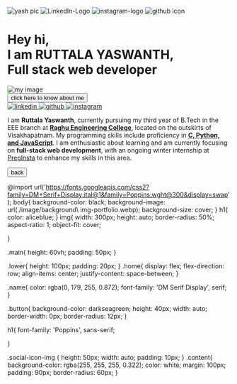 ![yash pic](https://github.com/Ruttala-Yaswanth/myportfolio/assets/150068079/fc1bb1ad-1090-4faa-8b80-c2f0907f7d26)
![LinkedIn-Logo](https://github.com/Ruttala-Yaswanth/myportfolio/assets/150068079/a9400d1c-f5dc-4b01-9032-89804ac25ef2)
![instagram-logo](https://github.com/Ruttala-Yaswanth/myportfolio/assets/150068079/0679e36e-4420-41a5-8e2b-8fd8a6c89418)
![github icon](https://github.com/Ruttala-Yaswanth/myportfolio/assets/150068079/34facac4-4d25-4979-b9d1-9413f7e8bb96)


<!DOCTYPE html><html lang="en">
<head>
    <meta charset="UTF-8">
    <meta name="viewport" content="width=device-width, initial-scale=1.0">
    <title>Portfolio-Ruttala yaswanth</title>
    <link rel="stylesheet" href="style.css">
    <link rel="icon" type="image/Portfolio-icon" href="./image/portfolio.ico">
</head>
<body>
    <div class="home main">
        <h1>Hey hi,<br>I am <strong class="name">RUTTALA YASWANTH,</strong><br>Full stack web developer</h1>
        <img src="./image/yash pic.jpg" alt="my image"/>
    </div>
     <div class="home lower">
        <a href="./about.html"><button class="button">click here to know about me</button></a>
        <div>
            <a href="https://www.linkedin.com/in/ruttala-yaswanth">
                <img src="./image/LinkedIn-Logo.jpg" alt="linkedin" class="social-icon-img"/>
            </a>
            <a href="https://github.com/Ruttala-Yaswanth">
                <img src="./image/github icon.png" alt="github" class="social-icon-img"/>
            </a>
            <a href="https://www.instagram.com/yaswanth___ruttala">
                <img src="./image/instagram-logo.png" alt="instagram" class="social-icon-img">
            </a>
        </div>
    </div>
</body>
</html>


<!DOCTYPE html>
<html lang="en">
<head>
    <meta charset="UTF-8">
    <meta name="viewport" content="width=device-width, initial-scale=1.0">
    <title>about</title>
    <link rel="stylesheet" href="style.css">
    <link rel="icon" type="image/Portfolio-icon" href="./image/portfolio.ico">
</head>
<body>
    <div class="content">
        <p>
             I am <b>Ruttala Yaswanth</b>, currently pursuing my third year of B.Tech in the EEE branch at <strong><a href="https://www.raghuenggcollege.com"><u>Raghu Engineering College</u></a></strong>, located on the outskirts of Visakhapatnam. My programming skills include proficiency in <u><b>C, Python, and JavaScript</b></u>. I am enthusiastic about learning and am currently focusing on <b>full-stack web development</b>, with an ongoing winter internship at <a href="https://prepinsta.com/home">PrepInsta</a> to enhance my skills in this area.
         </p> 
    </div>
    <a href="./index.html">
      <button class="button">back</button>
    </a>
</body>
</html>

@import url('https://fonts.googleapis.com/css2?family=DM+Serif+Display:ital@1&family=Poppins:wght@300&display=swap');
body{
    background-color: black;
    background-image: url(./image/background\ img-portfolio.webp);
    background-size: cover;
}
h1{
    color: aliceblue;
}
img{
    width: 300px;
    height: auto;
    border-radius: 50%;
    aspect-ratio: 1;
    object-fit: cover;

}

.main{
    height: 60vh;
    padding: 50px;
}

.lower{
    height: 100px;
    padding: 20px;
}
.home{
    display: flex;
    flex-direction: row;
    align-items: center;
    justify-content: space-between;
}

.name{
    color: rgba(0, 179, 255, 0.872);
    font-family: 'DM Serif Display', serif;
}

.button{
    background-color: darkseagreen;
    height: 40px;
    width: auto;
    border-width: 0px;
    border-radius: 12px;
}

h1{
    font-family: 'Poppins', sans-serif;

}

.social-icon-img {
    height: 50px;
    width: auto;
    padding: 10px;
}
.content{
    background-color: rgba(255, 255, 255, 0.322);
    color: white;
    margin: 100px;
    padding: 90px;
    border-radius: 60px;
}
